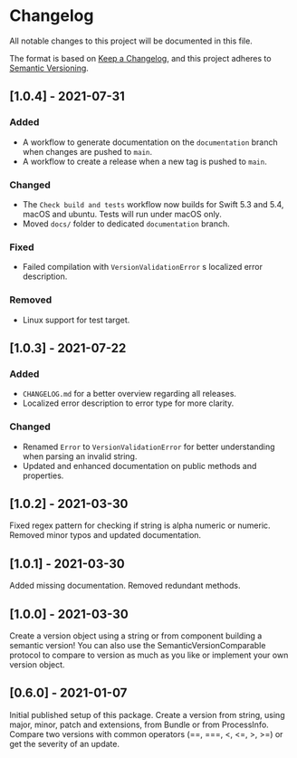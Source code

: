 # Changelog
All notable changes to this project will be documented in this file.

The format is based on [Keep a Changelog](https://keepachangelog.com/en/1.0.0/),
and this project adheres to [Semantic Versioning](https://semver.org/spec/v2.0.0.html).

## [1.0.4] - 2021-07-31

### Added

- A workflow to generate documentation on the `documentation` branch when changes are pushed to `main`.
- A workflow to create a release when a new tag is pushed to `main`.

### Changed

- The `Check build and tests` workflow now builds for Swift 5.3 and 5.4, macOS and ubuntu. Tests will run under macOS only.
- Moved `docs/` folder to dedicated `documentation` branch.

### Fixed

- Failed compilation with `VersionValidationError` s localized error description.

### Removed

- Linux support for test target.

## [1.0.3] - 2021-07-22

### Added

- `CHANGELOG.md` for a better overview regarding all releases.
- Localized error description to error type for more clarity.

### Changed

- Renamed `Error` to `VersionValidationError` for better understanding when parsing an invalid string.
- Updated and enhanced documentation on public methods and properties.

## [1.0.2] - 2021-03-30

Fixed regex pattern for checking if string is alpha numeric or numeric. Removed minor typos and updated documentation.

## [1.0.1] - 2021-03-30

Added missing documentation. Removed redundant methods.

## [1.0.0] - 2021-03-30

Create a version object using a string or from component building a semantic version! You can also use the SemanticVersionComparable protocol to compare to version as much as you like or implement your own version object.

## [0.6.0] - 2021-01-07

Initial published setup of this package. Create a version from string, using major, minor, patch and extensions, from Bundle or from ProcessInfo. Compare two versions with common operators (==, ===, <, <=, >, >=) or get the severity of an update.
